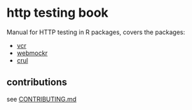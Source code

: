 http testing book
=================

Manual for HTTP testing in R packages, covers the packages:

* [vcr](https://github.com/ropensci/vcr)
* [webmockr](https://github.com/ropensci/webmockr)
* [crul](https://github.com/ropensci/crul)

## contributions

see [CONTRIBUTING.md](.github/CONTRIBUTING.md)
